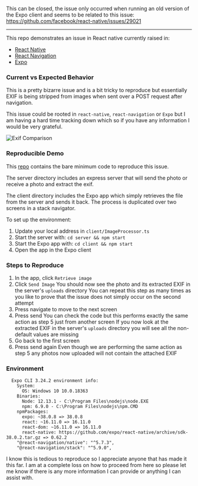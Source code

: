This can be closed, the issue only occurred when running an old version of the Expo client and seems to be related to this issue: https://github.com/facebook/react-native/issues/29021

---

This repo demonstrates an issue in React native currently raised in: 
 - [React Native](https://github.com/facebook/react-native/issues/29756)
 - [React Navigation](https://github.com/react-navigation/react-navigation/issues/8765)
 - [Expo](https://github.com/expo/expo/issues/9924)

### Current vs Expected Behavior

This is a pretty bizarre issue and is a bit tricky to reproduce but essentially EXIF is being stripped from images when sent over a POST request after navigation. 

This issue could be rooted in `react-native`, `react-navigation` or `Expo` but I am having a hard time tracking down which so if you have any information I would be very grateful.

![Exif Comparison](https://user-images.githubusercontent.com/40409896/91118463-5fa00800-e6d4-11ea-9623-11130fb77544.PNG)

### Reproducible Demo
This [repo](https://github.com/CampbellMG/expo-exif) contains the bare minimum code to reproduce this issue. 

The server directory includes an express server that will send the photo or receive a photo and extract the exif.

The client directory includes the Expo app which simply retrieves the file from the server and sends it back. The process is duplicated over two screens in a stack navigator. 

To set up the environment: 

1. Update your local address in `client/ImageProcessor.ts`
2. Start the server with: `cd server && npm start`
3. Start the Expo app with: `cd client && npm start`
4. Open the app in the Expo client

<!--
- This should include as little code as possible, please don't simply link your entire project
- Sharing a link to a [Snack](https://snack.expo.io/) is a GREAT way to provide a reproducible demo :) 
- If a reproducible demo, or a complete list of steps from blank project to bug, are not provided, it is very likely your issue will be closed
- If you need more guidance, please see https://stackoverflow.com/help/mcve
-->
<!--
As an added benefit- creating a repro may help you identify the source of the bug, which means we are one step closer to fixing it! Thanks for helping us help you!
-->
 
### Steps to Reproduce
1. In the app, click `Retrieve image`
2. Click `Send Image`
  You should now see the photo and its extracted EXIF in the server's `uploads` directory
  You can repeat this step as many times as you like to prove that the issue does not simply occur on the second attempt
3. Press navigate to move to the next screen
4. Press send 
  You can check the code but this performs exactly the same action as step 5 just from another screen
  If you now look at the extracted EXIF in the server's `uploads` directory you will see all the non-default values are missing
5. Go back to the first screen
6. Press send again
 Even though we are performing the same action as step 5 any photos now uploaded will not contain the attached EXIF

### Environment

      Expo CLI 3.24.2 environment info:
        System:
          OS: Windows 10 10.0.18363
        Binaries:
          Node: 12.13.1 - C:\Program Files\nodejs\node.EXE
          npm: 6.9.0 - C:\Program Files\nodejs\npm.CMD
        npmPackages:
          expo: ~38.0.8 => 38.0.8
          react: ~16.11.0 => 16.11.0
          react-dom: ~16.11.0 => 16.11.0
          react-native: https://github.com/expo/react-native/archive/sdk-38.0.2.tar.gz => 0.62.2
        "@react-navigation/native": "^5.7.3",
        "@react-navigation/stack": "^5.9.0",


I know this is tedious to reproduce so I appreciate anyone that has made it this far. I am at a complete loss on how to proceed from here so please let me know if there is any more information I can provide or anything I can assist with. 
